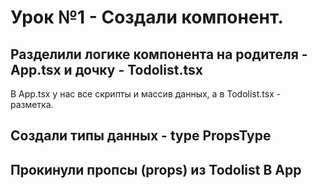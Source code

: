 # Урок №1 - Создали компонент.

## Разделили логике компонента на родителя - App.tsx и дочку - Todolist.tsx
В App.tsx у нас все скрипты и массив данных, а в Todolist.tsx - разметка.

## Создали типы данных - type PropsType

## Прокинули пропсы (props) из Todolist В App
